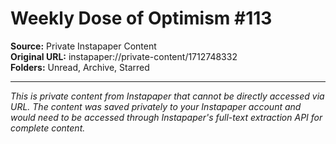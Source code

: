 # Weekly Dose of Optimism #113

**Source:** Private Instapaper Content  
**Original URL:** instapaper://private-content/1712748332  
**Folders:** Unread, Archive, Starred  

---

*This is private content from Instapaper that cannot be directly accessed via URL. The content was saved privately to your Instapaper account and would need to be accessed through Instapaper's full-text extraction API for complete content.*